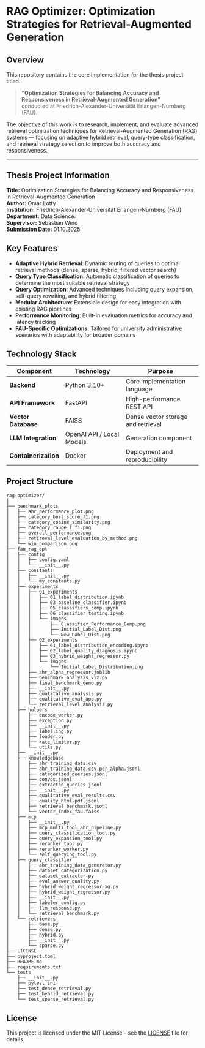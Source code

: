 # RAG Optimizer: Optimization Strategies for Retrieval-Augmented Generation

## Overview

This repository contains the core implementation for the thesis project titled:

> **“Optimization Strategies for Balancing Accuracy and Responsiveness in Retrieval-Augmented Generation”**  
> conducted at Friedrich-Alexander-Universität Erlangen-Nürnberg (FAU).

The objective of this work is to research, implement, and evaluate advanced retrieval optimization techniques for Retrieval-Augmented Generation (RAG) systems — focusing on adaptive hybrid retrieval, query-type classification, and retrieval strategy selection to improve both accuracy and responsiveness.

---

## Thesis Project Information

**Title:** Optimization Strategies for Balancing Accuracy and Responsiveness in Retrieval-Augmented Generation  
**Author:** Omar Lotfy  
**Institution:** Friedrich-Alexander-Universität Erlangen-Nürnberg (FAU)  
**Department:** Data Science.  
**Supervisor:** Sebastian Wind  
**Submission Date:** 01.10.2025

## Key Features

- **Adaptive Hybrid Retrieval**: Dynamic routing of queries to optimal retrieval methods (dense, sparse, hybrid, filtered vector search)
- **Query Type Classification**: Automatic classification of queries to determine the most suitable retrieval strategy
- **Query Optimization**: Advanced techniques including query expansion, self-query rewriting, and hybrid filtering
- **Modular Architecture**: Extensible design for easy integration with existing RAG pipelines
- **Performance Monitoring**: Built-in evaluation metrics for accuracy and latency tracking
- **FAU-Specific Optimizations**: Tailored for university administrative scenarios with adaptability for broader domains

## Technology Stack

| Component | Technology | Purpose |
|-----------|------------|---------|
| **Backend** | Python 3.10+ | Core implementation language |
| **API Framework** | FastAPI | High-performance REST API |
| **Vector Database** | FAISS | Dense vector storage and retrieval |
| **LLM Integration** | OpenAI API / Local Models | Generation component |
| **Containerization** | Docker | Deployment and reproducibility |

## Project Structure

```
rag-optimizer/
│
├── benchmark_plots
│   ├── ahr_performance_plot.png
│   ├── category_bert_score_f1.png
│   ├── category_cosine_similarity.png
│   ├── category_rouge_l_f1.png
│   ├── overall_performance.png
│   ├── retireval_level_evaluation_by_method.png
│   └── win_comparison.png
├── fau_rag_opt
│   ├── config
│   │   ├── config.yaml
│   │   └── __init__.py
│   ├── constants
│   │   ├── __init__.py
│   │   └── my_constants.py
│   ├── experiments
│   │   ├── 01_experiments
│   │   │   ├── 01_label_distribution.ipynb
│   │   │   ├── 03_baseline_classifier.ipynb
│   │   │   ├── 05_classifiers_comp.ipynb
│   │   │   ├── 06_classifier_testing.ipynb
│   │   │   └── images
│   │   │       ├── Classifier_Performance_Comp.png
│   │   │       ├── Initial_Label_Dist.png
│   │   │       └── New_Label_Dist.png
│   │   ├── 02_experiments
│   │   │   ├── 01_label_distribution_encoding.ipynb
│   │   │   ├── 02_label_quality_diagnosis.ipynb
│   │   │   ├── 03_hybrid_weight_regressor.py
│   │   │   └── images
│   │   │       └── Initial_Label_Distribution.png
│   │   ├── ahr_alpha_regressor.joblib
│   │   ├── benchmark_analysis_viz.py
│   │   ├── final_benchmark_demo.py
│   │   ├── __init__.py
│   │   ├── qualitative_analysis.py
│   │   ├── qualitative_eval_app.py
│   │   └── retrieval_level_analysis.py
│   ├── helpers
│   │   ├── encode_worker.py
│   │   ├── exception.py
│   │   ├── __init__.py
│   │   ├── labelling.py
│   │   ├── loader.py
│   │   ├── rate_limiter.py
│   │   └── utils.py
│   ├── __init__.py
│   ├── knowledgebase
│   │   ├── ahr_training_data.csv
│   │   ├── ahr_training_data.csv.per_alpha.jsonl
│   │   ├── categorized_queries.jsonl
│   │   ├── convos.jsonl
│   │   ├── extracted_queries.jsonl
│   │   ├── __init__.py
│   │   ├── qualitative_eval_results.csv
│   │   ├── quality_html-pdf.jsonl
│   │   ├── retrieval_benchmark.jsonl
│   │   └── vector_index_fau.faiss
│   ├── mcp
│   │   ├── __init__.py
│   │   ├── mcp_multi_tool_ahr_pipeline.py
│   │   ├── query_classification_tool.py
│   │   ├── query_expansion_tool.py
│   │   ├── reranker_tool.py
│   │   ├── reranker_worker.py
│   │   └── self_querying_tool.py
│   ├── query_classifier
│   │   ├── ahr_training_data_generator.py
│   │   ├── dataset_categorization.py
│   │   ├── dataset_extractor.py
│   │   ├── eval_answer_quality.py
│   │   ├── hybrid_weight_regressor_xg.py
│   │   ├── hybrid_weight_regressor.py
│   │   ├── __init__.py
│   │   ├── labeler_config.py
│   │   ├── llm_response.py
│   │   └── retrieval_benchmark.py
│   └── retrievers
│       ├── base.py
│       ├── dense.py
│       ├── hybrid.py
│       ├── __init__.py
│       └── sparse.py
├── LICENSE
├── pyproject.toml
├── README.md
├── requirements.txt
└── tests
    ├── __init__.py
    ├── pytest.ini
    ├── test_dense_retrieval.py
    ├── test_hybrid_retrieval.py
    └── test_sparse_retrieval.py
```

## License

This project is licensed under the MIT License - see the [LICENSE](LICENSE) file for details.